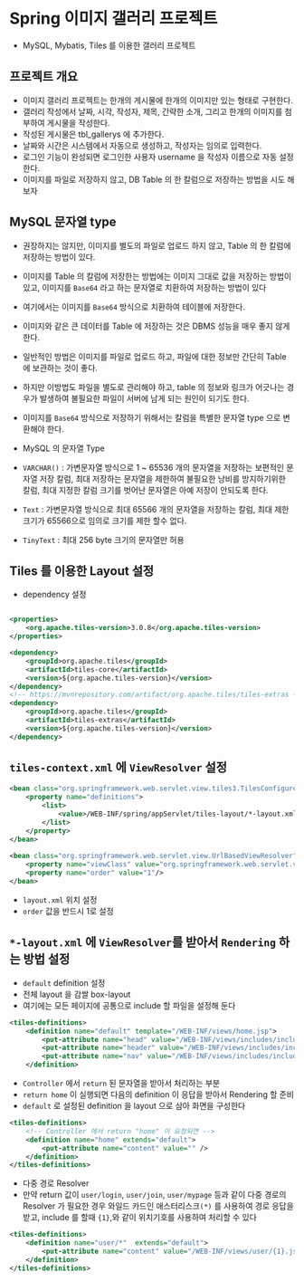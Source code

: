 # Spring 이미지 갤러리 프로젝트
- MySQL, Mybatis, Tiles 를 이용한 갤러리 프로젝트

## 프로젝트 개요
- 이미지 갤러리 프로젝트는 한개의 게시물에 한개의 이미지만 있는 형태로 구현한다.
- 갤러리 작성에서 날짜, 시각, 작성자, 제목, 간략한 소개, 그리고 한개의 이미지를 첨부하여 게시물을 작성한다.
- 작성된 게시물은 tbl_gallerys 에 추가한다.
- 날짜와 시간은 시스템에서 자동으로 생성하고, 작성자는 임의로 입력한다.
- 로그인 기능이 완성되면 로그인한 사용자 username 을 작성자 이름으로 자동 설정한다.
- 이미지를 파일로 저장하지 않고, DB Table 의 한 칼럼으로 저장하는 방법을 시도 해보자


## MySQL 문자열 type
- 권장하지는 않지만, 이미지를 별도의 파일로 업로드 하지 않고, Table 의 한 칼럼에 저장하는 방법이 있다. 
- 이미지를 Table 의 칼럼에 저장한는 방법에는 이미지 그대로 값을 저장하는 방법이 있고, 이미지를 `Base64` 라고 하는 문자열로 치환하여 저장하는 방법이 있다
- 여기에서는 이미지를 `Base64` 방식으로 치환하여 테이블에 저장한다.
- 이미지와 같은 큰 데이터를 Table 에 저장하는 것은 DBMS 성능을 매우 좋지 않게 한다.
- 일반적인 방법은 이미지를 파일로 업로드 하고, 파일에 대한 정보만 간단히 Table 에 보관하는 것이 좋다.
- 하지만 이방법도 파일을 별도로 관리해야 하고, table 의 정보와 링크가 어긋나는 경우가 발생하여 불필요한 파일이 서버에 남게 되는 원인이 되기도 한다.

- 이미지를 `Base64` 방식으로 저장하기 위해서는 칼럼을 특별한 문자열 type 으로 변환해야 한다.

- MySQL 의 문자열 Type
- `VARCHAR()` : 가변문자열 방식으로 1 ~ 65536 개의 문자열을 저장하는 보편적인 문자열 저장 칼럼, 최대 저장하는 문자열을 제한하여 불필요한 낭비를 방지하기위한 칼럼, 최대 지정한 칼럼 크기를 벗어난 문자열은 아예 저장이 안되도록 한다.
- `Text` : 가변문자열 방식으로 최대 65566 개의 문자열을 저장하는 칼럼, 최대 제한 크기가 65566으로 임의로 크기를 제한 할수 없다.
- `TinyText` : 최대 256 byte 크기의 문자열만 허용



## Tiles 를 이용한 Layout 설정
- dependency 설정
```xml

<properties>
	<org.apache.tiles-version>3.0.8</org.apache.tiles-version>
</properties>

<dependency>
    <groupId>org.apache.tiles</groupId>
    <artifactId>tiles-core</artifactId>
    <version>${org.apache.tiles-version}</version>
</dependency>
<!-- https://mvnrepository.com/artifact/org.apache.tiles/tiles-extras -->
<dependency>
    <groupId>org.apache.tiles</groupId>
    <artifactId>tiles-extras</artifactId>
    <version>${org.apache.tiles-version}</version>
</dependency>
```

## `tiles-context.xml` 에 `ViewResolver` 설정
```xml
<bean class="org.springframework.web.servlet.view.tiles3.TilesConfigurer">
	<property name="definitions">
		<list>
			<value>/WEB-INF/spring/appServlet/tiles-layout/*-layout.xml</value>
		</list>
	</property>
</bean>
	
<bean class="org.springframework.web.servlet.view.UrlBasedViewResolver">
	<property name="viewClass" value="org.springframework.web.servlet.view.tiles3.TilesView"/>
	<property name="order" value="1"/>
</bean>
```	
- `layout.xml` 위치 설정
- `order` 값을 반드시 1로 설정

## `*-layout.xml` 에 `ViewResolver`를 받아서 `Rendering` 하는 방법 설정
- `default` definition 설정
- 전체 layout 을 감쌀 box-layout 
- 여기에는 모든 페이지에 공통으로 include 할 파일을 설정해 둔다

```xml
<tiles-definitions>
	<definition name="default" template="/WEB-INF/views/home.jsp">
		<put-attribute name="head" value="/WEB-INF/views/includes/include-head.jsp" />
		<put-attribute name="header" value="/WEB-INF/views/includes/include-header.jsp" />
		<put-attribute name="nav" value="/WEB-INF/views/includes/include-main-nav.jsp" />
	</definition>
```

- `Controller` 에서 `return` 된 문자열을 받아서 처리하는 부분
- `return home` 이 실행되면 다음의 definition 이 응답을 받아서 Rendering 할 준비
- `default` 로 설정된 definition 을 layout 으로 삼아 화면을 구성한다

```xml
<tiles-definitions>
	<!-- Controller 에서 return "home" 이 요청되면 -->
	<definition name="home" extends="default">
		<put-attribute name="content" value="" />
	</definition>
</tiles-definitions>
```

- 다중 경로 Resolver
- 만약 return 값이 `user/login`, `user/join`, `user/mypage` 등과 같이 다중 경로의 Resolver 가 필요한 경우 와일드 카드인 애스터리스크`(*)` 를 사용하여 경로 응답을 받고, include 를 할때 `{1}`,와 같이 위치기호를 사용하여 처리할 수 있다

```xml
<tiles-definitions>
	<definition name="user/*"  extends="default">
		<put-attribute name="content" value="/WEB-INF/views/user/{1}.jsp" />
	</definition>
</tiles-definitions>
```
